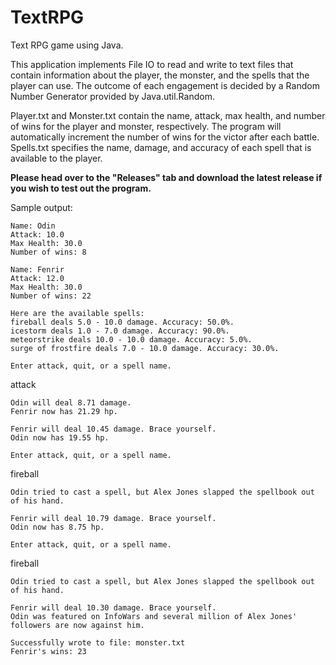 # TextRPG
Text RPG game using Java.

This application implements File IO to read and write to text files that contain information about the player, the monster, and the spells that the player can use. The outcome of each engagement is decided by a Random Number Generator provided by Java.util.Random. 

Player.txt and Monster.txt contain the name, attack, max health, and number of wins for the player and monster, respectively. The program will automatically increment the number of wins for the victor after each battle. Spells.txt specifies the name, damage, and accuracy of each spell that is available to the player.

**Please head over to the "Releases" tab and download the latest release if you wish to test out the program.**

Sample output:
```
Name: Odin
Attack: 10.0
Max Health: 30.0
Number of wins: 8

Name: Fenrir
Attack: 12.0
Max Health: 30.0
Number of wins: 22

Here are the available spells:
fireball deals 5.0 - 10.0 damage. Accuracy: 50.0%.
icestorm deals 1.0 - 7.0 damage. Accuracy: 90.0%.
meteorstrike deals 10.0 - 10.0 damage. Accuracy: 5.0%.
surge of frostfire deals 7.0 - 10.0 damage. Accuracy: 30.0%.

Enter attack, quit, or a spell name.
```
attack
```
Odin will deal 8.71 damage.
Fenrir now has 21.29 hp.

Fenrir will deal 10.45 damage. Brace yourself.
Odin now has 19.55 hp.

Enter attack, quit, or a spell name.
```
fireball
```
Odin tried to cast a spell, but Alex Jones slapped the spellbook out of his hand.

Fenrir will deal 10.79 damage. Brace yourself.
Odin now has 8.75 hp.

Enter attack, quit, or a spell name.
```
fireball
```
Odin tried to cast a spell, but Alex Jones slapped the spellbook out of his hand.

Fenrir will deal 10.30 damage. Brace yourself.
Odin was featured on InfoWars and several million of Alex Jones' followers are now against him.

Successfully wrote to file: monster.txt
Fenrir's wins: 23
```
